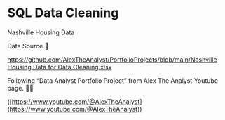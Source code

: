 # SQL Data Cleaning

Nashville Housing Data

Data Source 🧭

[https://github.com/AlexTheAnalyst/PortfolioProjects/blob/main/Nashville Housing Data for Data Cleaning.xlsx](https://github.com/AlexTheAnalyst/PortfolioProjects/blob/main/Nashville%20Housing%20Data%20for%20Data%20Cleaning.xlsx)

Following “Data Analyst Portfolio Project” from Alex The Analyst Youtube page. 👨‍🎓

([https://www.youtube.com/@AlexTheAnalyst](https://www.youtube.com/@AlexTheAnalyst))
